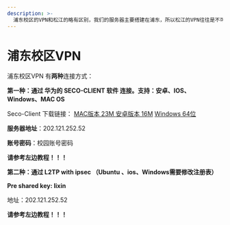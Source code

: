 ```yaml
---
description: >-
  浦东校区的VPN和松江的略有区别，我们的服务器主要搭建在浦东，所以松江的VPN往往是不可以用的。使用浦东的VPN一样可以访问抢课系统、学校图书馆、知网下载文献等。
---
```


# 浦东校区VPN

浦东校区VPN 有**两种**连接方式：

**第一种：通过 华为的 SECO-CLIENT 软件 连接。支持：安卓、IOS、Windows、MAC OS**

Seco-Client 下载链接： [MAC版本 23M ](%20https://download-1252525175.cos.ap-shanghai.myqcloud.com/Software/seco/secoclient-macosx-3.0.3.21.tar.gz)       [安卓版本 16M](https://download-1252525175.cos.ap-shanghai.myqcloud.com/Software/seco/SecoClient-Android-v5.0.2.13.apk?q-sign-algorithm=sha1&q-ak=AKIDjdohhMK6ffuKbRWv0mAKJdItNTZRaOC8&q-sign-time=1547914319;1547916119&q-key-time=1547914319;1547916119&q-header-list=&q-url-param-list=&q-signature=3d5be3fbdc81c73d37999dfcb27e795169c3cdf7&x-cos-security-token=aadd9227e2f518027fbabe7ab66ed8a48c5cfd7e10001)         [Windows 64位](https://download-1252525175.cos.ap-shanghai.myqcloud.com/Software/seco/secoclient-win-64-3.0.3.21.exe)

**服务器地址**：202.121.252.52

**账号密码**：校园账号密码

**请参考左边教程！！！**

**第二种：通过 L2TP with ipsec （Ubuntu 、ios、Windows需要修改注册表）**

**Pre shared key: lixin**

地址：202.121.252.52

**请参考左边教程！！！**

